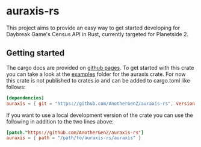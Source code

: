 # auraxis-rs

This project aims to provide an easy way to get started developing for Daybreak Game's Census API in Rust, currently targeted for Planetside 2.

## Getting started

The cargo docs are provided on [github pages](https://anothergenz.github.io/auraxis-rs/auraxis/).
To get started with this crate you can take a look at the [examples](auraxis/examples/) folder for the auraxis crate. For now this crate is not published to crates.io and can be added to cargo.toml like follows:

```toml
[dependencies]
auraxis = { git = "https://github.com/AnotherGenZ/auraxis-rs", version = "0.1.0" }
```

If you want to use a local development version of the crate you can use the following in addition to the two lines above:

```toml
[patch."https://github.com/AnotherGenZ/auraxis-rs"]
auraxis = { path = "/path/to/auraxis-rs/auraxis" }
```
